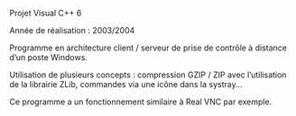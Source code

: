 Projet Visual C++ 6

Année de réalisation : 2003/2004

Programme en architecture client / serveur de prise de contrôle à distance d&rsquo;un poste Windows.

Utilisation de plusieurs concepts : compression GZIP / ZIP avec l&rsquo;utilisation de la librairie ZLib, commandes via une icône dans la systray&#8230;

Ce programme a un fonctionnement similaire à Real VNC par exemple.